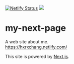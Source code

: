 [![Netlify Status](https://api.netlify.com/api/v1/badges/7ab25039-031d-4639-9cd9-0367b7070f25/deploy-status)](https://app.netlify.com/sites/hxrxchang/deploys)
![](https://github.com/hxrxchang/my-next-page/workflows/CI/badge.svg)

# my-next-page
A web site about me.  
https://hxrxchang.netlify.com/

This site is powered by [Next.js](https://nextjs.org/).
